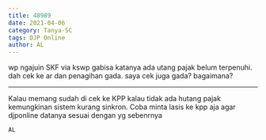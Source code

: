 ```yaml
---
title: 48989
date: 2021-04-06
category: Tanya-SC
tags: DJP Online
author: AL
---
```


wp ngajuin SKF via kswp gabisa katanya ada utang pajak belum terpenuhi. dah cek ke ar dan penagihan gada. saya cek juga gada? bagaimana?

---

Kalau memang sudah di cek ke KPP kalau tidak ada hutang pajak kemungkinan sistem kurang sinkron. Coba minta lasis ke kpp aja agar djponline datanya sesuai dengan yg sebenrnya

`AL`
